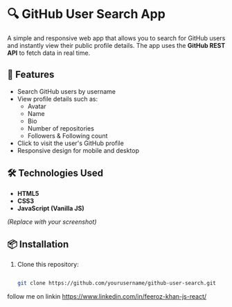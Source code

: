 # 🔍 GitHub User Search App

A simple and responsive web app that allows you to search for GitHub users and instantly view their public profile details. The app uses the **GitHub REST API** to fetch data in real time.

## 🚀 Features
- Search GitHub users by username
- View profile details such as:
  - Avatar
  - Name
  - Bio
  - Number of repositories
  - Followers & Following count
- Click to visit the user's GitHub profile
- Responsive design for mobile and desktop

## 🛠️ Technologies Used
- **HTML5**
- **CSS3**
- **JavaScript (Vanilla JS)**

*(Replace with your screenshot)*

## 📦 Installation
1. Clone this repository:
   ```bash

   git clone https://github.com/yourusername/github-user-search.git


follow me on linkin  https://www.linkedin.com/in/feeroz-khan-js-react/







   
